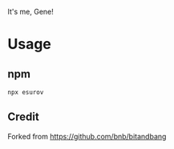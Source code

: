 It's me, Gene!

# Usage

## npm
```
npx esurov
```

## Credit
Forked from https://github.com/bnb/bitandbang